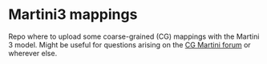 # Martini3 mappings

Repo where to upload some coarse-grained (CG) mappings with the Martini 3 model.
Might be useful for questions arising on the [CG Martini forum](http://cgmartini.nl/index.php/forum) or wherever else.
